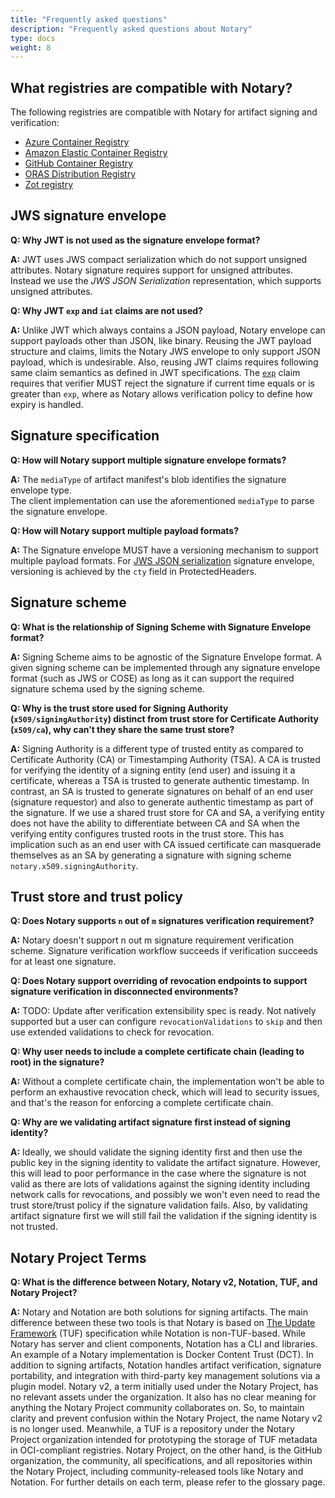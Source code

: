 ```yaml
---
title: "Frequently asked questions"
description: "Frequently asked questions about Notary"
type: docs
weight: 8
---
```


## What registries are compatible with Notary?

The following registries are compatible with Notary for artifact signing and verification:

- [Azure Container Registry](https://learn.microsoft.com/azure/container-registry/?wt.mc_id=azurelearn_inproduct_oss_notaryproject)
- [Amazon Elastic Container Registry](https://docs.aws.amazon.com/AmazonECR/latest/userguide/what-is-ecr.html)
- [GitHub Container Registry](https://docs.github.com/en/packages/working-with-a-github-packages-registry/working-with-the-container-registry)
- [ORAS Distribution Registry](https://github.com/oras-project/distribution/pkgs/container/registry/64589674?tag=v1.0.0-rc.4)
- [Zot registry](https://zotregistry.io/v1.4.3/)


## JWS signature envelope

**Q: Why JWT is not used as the signature envelope format?**

**A:** JWT uses JWS compact serialization which do not support unsigned attributes. Notary signature requires support for unsigned attributes. Instead we use the *JWS JSON Serialization* representation, which supports unsigned attributes.

**Q: Why JWT `exp` and `iat` claims are not used?**

**A:** Unlike JWT which always contains a JSON payload, Notary envelope can support payloads other than JSON, like binary. Reusing the JWT payload structure and claims, limits the Notary JWS envelope to only support JSON payload, which is undesirable. Also, reusing JWT claims requires following same claim semantics as defined in JWT specifications. The [`exp`](https://datatracker.ietf.org/doc/html/rfc7519#section-4.1.4) claim requires that verifier MUST reject the signature if current time equals or is greater than `exp`, where as Notary allows verification policy to define how expiry is handled.

## Signature specification

**Q: How will Notary support multiple signature envelope formats?**

**A:** The `mediaType` of artifact manifest's blob identifies the signature envelope type.  
The client implementation can use the aforementioned `mediaType` to parse the signature envelope.

**Q: How will Notary support multiple payload formats?**

**A:** The Signature envelope MUST have a versioning mechanism to support multiple payload formats.
For [JWS JSON serialization](https://github.com/notaryproject/notaryproject/blob/main/specs/signature-envelope-jws.md) signature envelope, versioning is achieved by the `cty` field in ProtectedHeaders.


## Signature scheme

**Q: What is the relationship of Signing Scheme with Signature Envelope format?**

**A:** Signing Scheme aims to be agnostic of the Signature Envelope format.
A given signing scheme can be implemented through any signature envelope format (such as JWS or COSE) as long as it can support the required signature schema used by the signing scheme.

**Q: Why is the trust store used for Signing Authority (`x509/signingAuthority`) distinct from trust store for Certificate Authority (`x509/ca`), why can’t they share the same trust store?**

**A:** Signing Authority is a different type of trusted entity as compared to Certificate Authority (CA) or Timestamping Authority (TSA).
A CA is trusted for verifying the identity of a signing entity (end user) and issuing it a certificate, whereas a TSA is trusted to generate authentic timestamp.
In contrast, an SA is trusted to generate signatures on behalf of an end user (signature requestor) and also to generate authentic timestamp as part of the signature.
If we use a shared trust store for CA and SA, a verifying entity does not have the ability to differentiate between CA and SA when the verifying entity configures trusted roots in the trust store.
This has implication such as an end user with CA issued certificate can masquerade themselves as an SA by generating a signature with signing scheme `notary.x509.signingAuthority`.

## Trust store and trust policy

**Q: Does Notary supports `n` out of `m` signatures verification requirement?**

**A:** Notary doesn't support n out m signature requirement verification scheme.
Signature verification workflow succeeds if verification succeeds for at least one signature.

**Q: Does Notary support overriding of revocation endpoints to support signature verification in disconnected environments?**

**A:** TODO: Update after verification extensibility spec is ready.
Not natively supported but a user can configure `revocationValidations` to `skip` and then use extended validations to check for revocation.

**Q: Why user needs to include a complete certificate chain (leading to root) in the signature?**

**A:** Without a complete certificate chain, the implementation won't be able to perform an exhaustive revocation check, which will lead to security issues, and that's the reason for enforcing a complete certificate chain.

**Q: Why are we validating artifact signature first instead of signing identity?**

**A:** Ideally, we should validate the signing identity first and then use the public key in the signing identity to validate the artifact signature.
However, this will lead to poor performance in the case where the signature is not valid as there are lots of validations against the signing identity including network calls for revocations, and possibly we won't even need to read the trust store/trust policy if the signature validation fails.
Also, by validating artifact signature first we will still fail the validation if the signing identity is not trusted.

## Notary Project Terms

**Q: What is the difference between Notary, Notary v2, Notation, TUF, and Notary Project?**

**A:** Notary and Notation are both solutions for signing artifacts. The main difference between these two tools is that Notary is based on [The Update Framework](https://theupdateframework.com) (TUF) specification while Notation is non-TUF-based. While Notary has server and client components, Notation has a CLI and libraries. An example of a Notary implementation is Docker Content Trust (DCT). In addition to signing artifacts, Notation handles artifact verification, signature portability, and integration with third-party key management solutions via a plugin model. Notary v2, a term initially used under the Notary Project, has no relevant assets under the organization. It also has no clear meaning for anything the Notary Project community collaborates on. So, to maintain clarity and prevent confusion within the Notary Project, the name Notary v2 is no longer used. Meanwhile, a TUF is a repository under the Notary Project organization intended for prototyping the storage of TUF metadata in OCI-compliant registries. Notary Project, on the other hand, is the GitHub organization, the community, all specifications, and all repositories within the Notary Project, including community-released tools like Notary and Notation. For further details on each term, please refer to the glossary page.